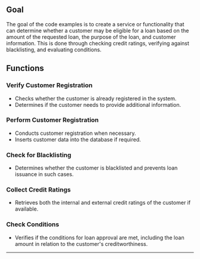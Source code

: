 ## Goal

The goal of the code examples is to create a service or functionality that can determine whether a customer may be eligible for a loan based on the amount of the requested loan, the purpose of the loan, and customer information. This is done through checking credit ratings, verifying against blacklisting, and evaluating conditions.

## Functions

### Verify Customer Registration

- Checks whether the customer is already registered in the system.
- Determines if the customer needs to provide additional information.

### Perform Customer Registration

- Conducts customer registration when necessary.
- Inserts customer data into the database if required.

### Check for Blacklisting

- Determines whether the customer is blacklisted and prevents loan issuance in such cases.

### Collect Credit Ratings

- Retrieves both the internal and external credit ratings of the customer if available.

### Check Conditions

- Verifies if the conditions for loan approval are met, including the loan amount in relation to the customer's creditworthiness.

---
